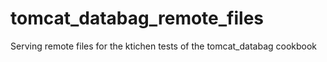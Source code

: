 # tomcat_databag_remote_files
Serving remote files for the ktichen tests of the tomcat_databag cookbook
